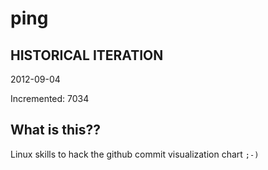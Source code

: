 # ping

## HISTORICAL ITERATION
2012-09-04

Incremented: 7034

## What is this?? 
Linux skills to hack the github commit visualization chart `;-)`

